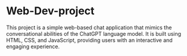 # Web-Dev-project

This project is a simple web-based chat application that mimics the conversational abilities of the ChatGPT language model. It is built using HTML, CSS, and JavaScript, providing users with an interactive and engaging experience.
